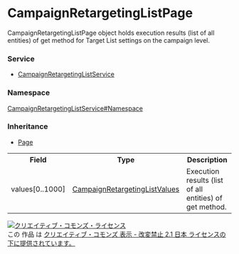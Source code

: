 # CampaignRetargetingListPage
CampaignRetargetingListPage  object holds execution results (list of all entities) of get method for Target List settings on the campaign level.

### Service
+ [CampaignRetargetingListService](../../services/CampaignRetargetingListService.md)

### Namespace
[CampaignRetargetingListService#Namespace](../../services/CampaignRetargetingListService.md#namespace)

### Inheritance
+ [Page](../Common/Page.md)

<table>
 <tr>
  <th>Field</th>
  <th>Type</th>
  <th>Description</th>
 </tr>
 <tr>
  <td>values[0..1000]</td>
  <td><a href="CampaignRetargetingListValues.md">CampaignRetargetingListValues</a></td>
  <td>Execution results (list of all entities) of get method.</td>
 </tr>
</table>

<a rel="license" href="http://creativecommons.org/licenses/by-nd/2.1/jp/"><img alt="クリエイティブ・コモンズ・ライセンス" style="border-width:0" src="https://i.creativecommons.org/l/by-nd/2.1/jp/88x31.png" /></a><br />この 作品 は <a rel="license" href="http://creativecommons.org/licenses/by-nd/2.1/jp/">クリエイティブ・コモンズ 表示 - 改変禁止 2.1 日本 ライセンスの下に提供されています。</a>
